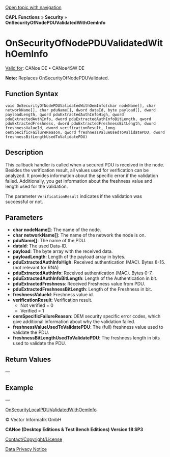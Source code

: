 [Open topic with navigation](../../../../../CANoeDEFamily.htm#Topics/CAPLFunctions/Security/CallbackHandler/CAPLfunctionOnSecurityOfNodePDUValidatedWithOemInfo.md)

**CAPL Functions** » **Security** » **OnSecurityOfNodePDUValidatedWithOemInfo**

# OnSecurityOfNodePDUValidatedWithOemInfo

[Valid for](../../../Shared/FeatureAvailability.md): CANoe DE • CANoe4SW DE

**Note:** Replaces OnSecurityOfNodePDUValidated.

## Function Syntax

```plaintext
void OnSecurityOfNodePDUValidatedWithOemInfo(char nodeName[], char networkName[], char pduName[], dword dataId, byte payload[], dword payloadLength, qword pduExtractedAuthInfoHigh, qword pduExtractedAuthInfo, dword pduExtractedAuthInfoBitLength, qword pduExtractedFreshness, dword pduExtractedFreshnessBitLength, dword freshnessValueId, dword verificationResult, long oemSpecificFailureReason, qword freshnessValueUsedToValidatePDU, dword freshnessBitLengthUsedToValidatePDU)
```

## Description

This callback handler is called when a secured PDU is received in the node. Besides the verification result, all values used for verification can be analyzed. It provides information about the specific error if the validation failed. Additionally, you get information about the freshness value and length used for the validation.

The parameter `VerificationResult` indicates if the validation was successful or not.

## Parameters

- **char nodeName[]**: The name of the node.
- **char networkName[]**: The name of the network the node is on.
- **pduName[]**: The name of the PDU.
- **dataId**: The used Data-ID.
- **payload**: The byte array with the received data.
- **payloadLength**: Length of the payload array in bytes.
- **pduExtractedAuthInfoHigh**: Received authentication (MAC). Bytes 8-15. (not relevant for RNA)
- **pduExtractedAuthInfo**: Received authentication (MAC). Bytes 0-7.
- **pduExtractedAuthInfoBitLength**: Length of the Authentication in bit.
- **pduExtractedFreshness**: Received Freshness value from PDU.
- **pduExtractedFreshnessBitLength**: Length of the Freshness in bit.
- **freshnessValueId**: Freshness value id.
- **verificationResult**: Verification result.
  - Not verified = 0
  - Verified = 1
- **oemSpecificFailureReason**: OEM security specific error codes, which give additional information about why the validation failed.
- **freshnessValueUsedToValidatePDU**: The (full) freshness value used to validate the PDU.
- **freshnessBitLengthUsedToValidatePDU**: The freshness length in bits used to validate the PDU.

## Return Values

—

## Example

—

[OnSecurityLocalPDUValidatedWithOemInfo](CAPLfunctionOnSecurityLocalPDUValidatedWithOemInfo.md)

© Vector Informatik GmbH

**CANoe (Desktop Editions & Test Bench Editions) Version 18 SP3**

[Contact/Copyright/License](../../../Shared/ContactCopyrightLicense.md)

[Data Privacy Notice](https://www.vector.com/int/en/company/get-info/privacy-policy/)
